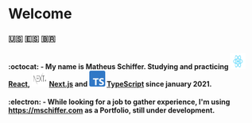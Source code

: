 # Welcome

### :us: :es: :brazil:

#### :octocat: - My name is **Matheus Schiffer**. Studying and practicing **<img src="React.svg" width="32px" height="32px"/>[React](https://www.reactjs.org), <img src="next.svg" width="32px" height="32px"/> [Next.js](https://nextjs.org/) and <img src="Typescript.svg" width="32px" height="32px" /> [TypeScript](https://www.typescriptlang.org/)** since january 2021.

#### :electron: - While looking for a job to gather experience, I'm using https://mschiffer.com as a Portfolio, still under development.
